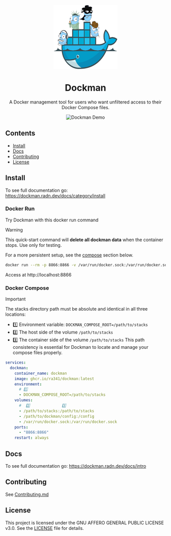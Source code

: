 <div align="center">
  <img src="website/static/img/dockman.svg" alt="Logo" width="200" height="200">
  <h1>Dockman</h1>
  <p>
    A Docker management tool for users who want unfiltered access to their Docker Compose files.
  </p>
  <img src="https://github.com/RA341/assets/releases/download/dockman/dockman-demo.gif" alt="Dockman Demo" width="800">
</div>

## Contents

- [Install](#install)
- [Docs](#docs)
- [Contributing](#contributing)
- [License](#license)

## Install

To see full documentation go: https://dockman.radn.dev/docs/category/install

### Docker Run

Try Dockman with this docker run command

> [!WARNING]
> This quick-start command will **delete all dockman data** when the container stops. Use only for testing.
>
> For a more persistent setup, see the [compose](#docker-compose) section below.

```bash title="Bash"
docker run --rm -p 8866:8866 -v /var/run/docker.sock:/var/run/docker.sock ghcr.io/ra341/dockman:latest
```

Access at http://localhost:8866

### Docker Compose

> [!IMPORTANT]
> The stacks directory path must be absolute and identical in all three locations:
> * 1️⃣ Environment variable: `DOCKMAN_COMPOSE_ROOT=/path/to/stacks`
> * 2️⃣ The host side of the volume `/path/to/stacks`
> * 3️⃣ The container side of the volume `/path/to/stacks`
    This path consistency is essential for Dockman to locate and manage your compose files properly.

```yaml title="docker-compose.yaml"
services:
  dockman:
    container_name: dockman
    image: ghcr.io/ra341/dockman:latest
    environment:
      # 1️⃣
      - DOCKMAN_COMPOSE_ROOT=/path/to/stacks
    volumes:
      #  2️⃣              3️⃣                
      - /path/to/stacks:/path/to/stacks
      - /path/to/dockman/config:/config
      - /var/run/docker.sock:/var/run/docker.sock
    ports:
      - "8866:8866"
    restart: always
```

## Docs

To see full documentation go: https://dockman.radn.dev/docs/intro

## Contributing

See [Contributing.md](CONTRIBUTING.md)

## License

This project is licensed under the GNU AFFERO GENERAL PUBLIC LICENSE v3.0. See the [LICENSE](LICENSE) file for details.
